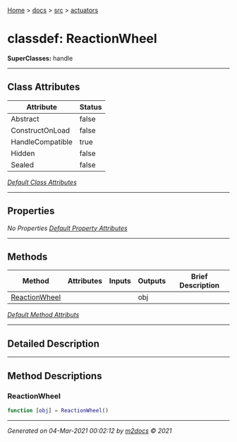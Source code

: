 [Home](../../index.md) > [docs](../../docs_index.md) > [src](../src_index.md) > [actuators](actuators_index.md)  


# classdef: ReactionWheel

**SuperClasses:** handle



 ***

## Class Attributes

| Attribute         | Status   | 
| ----------------- | -------- | 
| Abstract | false | 
| ConstructOnLoad | false | 
| HandleCompatible | true | 
| Hidden | false | 
| Sealed | false | 


[*Default Class Attributes*](https://www.mathworks.com/help/matlab/matlab_oop/class-attributes.html)

 ***

## Properties

*No Properties*
[*Default Property Attributes*](https://www.mathworks.com/help/matlab/matlab_oop/property-attributes.html)

 ***

## Methods

| Method | Attributes | Inputs | Outputs | Brief Description |
| ------ | ---------- | ------ | ------- | ----------------- |
| [ReactionWheel](#reactionwheel) |   |  | obj |  |


[*Default Method Attributs*](https://www.mathworks.com/help/matlab/matlab_oop/method-attributes.html)

 ***

## Detailed Description



 ***

## Method Descriptions

 ### ReactionWheel

```matlab
function [obj] = ReactionWheel()
```




***

*Generated on 04-Mar-2021 00:02:12 by [m2docs](https://github.com/crgnam-research/m2docs) © 2021*
